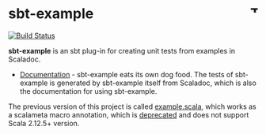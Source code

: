# sbt-example [<img align="right" src="https://www.thoughtworks.com/imgs/tw-logo.png" title="ThoughtWorks" height="15"/>](http://thoughtworks.com)

[![Build Status](https://travis-ci.org/ThoughtWorksInc/sbt-example.svg)](https://travis-ci.org/ThoughtWorksInc/sbt-example)

**sbt-example** is an sbt plug-in for creating unit tests from examples in Scaladoc.

 * [Documentation](https://oss.sonatype.org/service/local/repositories/public/archive/com/thoughtworks/example/sbt-example_2.12_1.0/4.0.1/sbt-example-4.0.1-javadoc.jar/!/com/thoughtworks/Example$.html) - sbt-example eats its own dog food. The tests of sbt-example is generated by sbt-example itself from Scaladoc, which is also the documentation for using sbt-example.

The previous version of this project is called [example.scala](https://javadoc.io/page/com.thoughtworks.example/unidoc_2.12/2.0.0/com/thoughtworks/example.html), which works as a scalameta macro annotation, which is [deprecated](https://github.com/scalameta/scalameta/issues/1182) and does not support Scala 2.12.5+ version.
